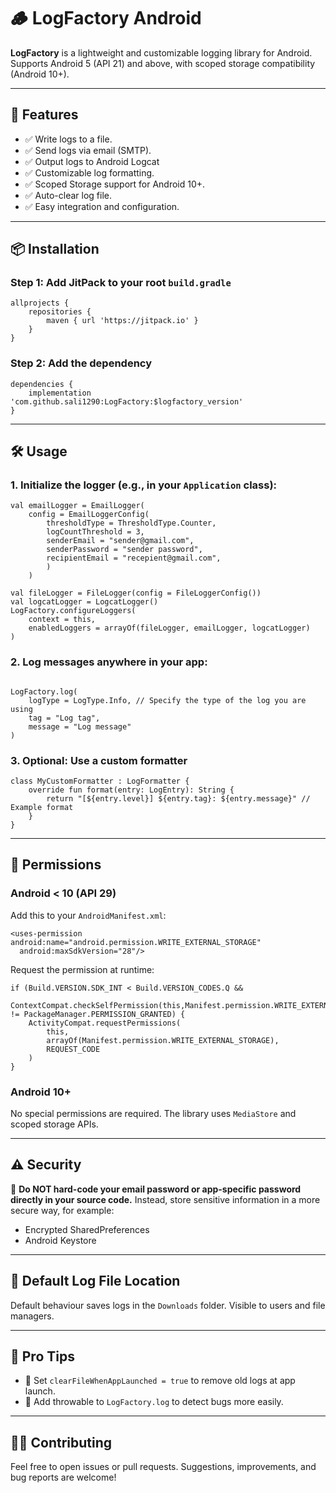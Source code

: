 # 🪵 LogFactory Android

**LogFactory** is a lightweight and customizable logging library for Android. Supports Android 5 (API 21) and above, with scoped storage compatibility (Android 10+).

---

## 🚀 Features

- ✅ Write logs to a file.
- ✅ Send logs via email (SMTP).
- ✅ Output logs to Android Logcat
- ✅ Customizable log formatting.
- ✅ Scoped Storage support for Android 10+.
- ✅ Auto-clear log file.
- ✅ Easy integration and configuration.

---

## 📦 Installation

### Step 1: Add JitPack to your root `build.gradle`

<pre><code>allprojects {
    repositories {
        maven { url 'https://jitpack.io' }
    }
}
</code></pre>

### Step 2: Add the dependency

<pre><code>dependencies {
    implementation 'com.github.sali1290:LogFactory:$logfactory_version'
}
</code></pre>

---

## 🛠️ Usage

### 1. Initialize the logger (e.g., in your `Application` class):

<pre><code>val emailLogger = EmailLogger(
    config = EmailLoggerConfig(
        thresholdType = ThresholdType.Counter,
        logCountThreshold = 3,
        senderEmail = "sender@gmail.com",
        senderPassword = "sender password",
        recipientEmail = "recepient@gmail.com",
        )
    )

val fileLogger = FileLogger(config = FileLoggerConfig())
val logcatLogger = LogcatLogger()
LogFactory.configureLoggers(
    context = this,
    enabledLoggers = arrayOf(fileLogger, emailLogger, logcatLogger)
)
</code></pre>

### 2. Log messages anywhere in your app:

<pre><code>
LogFactory.log(
    logType = LogType.Info, // Specify the type of the log you are using
    tag = "Log tag",
    message = "Log message"
)
</code></pre>

### 3. Optional: Use a custom formatter

<pre><code>class MyCustomFormatter : LogFormatter {
    override fun format(entry: LogEntry): String {
        return "[${entry.level}] ${entry.tag}: ${entry.message}" // Example format
    }
}
</code></pre>

---

## 🔐 Permissions

### Android < 10 (API 29)

Add this to your `AndroidManifest.xml`:

<pre><code>&lt;uses-permission android:name="android.permission.WRITE_EXTERNAL_STORAGE"
  android:maxSdkVersion="28"/&gt;
</code></pre>

Request the permission at runtime:

<pre><code>if (Build.VERSION.SDK_INT &lt; Build.VERSION_CODES.Q && 
  ContextCompat.checkSelfPermission(this,Manifest.permission.WRITE_EXTERNAL_STORAGE) != PackageManager.PERMISSION_GRANTED) {
    ActivityCompat.requestPermissions(
        this,
        arrayOf(Manifest.permission.WRITE_EXTERNAL_STORAGE),
        REQUEST_CODE
    )
}
</code></pre>

### Android 10+

No special permissions are required. The library uses `MediaStore` and scoped storage APIs.

---

## ⚠️ Security

🔑 **Do NOT hard-code your email password or app-specific password directly in your source code.**
Instead, store sensitive information in a more secure way, for example:
- Encrypted SharedPreferences
- Android Keystore

---

## 📁 Default Log File Location

Default behaviour saves logs in the `Downloads` folder. Visible to users and file managers.

---

## 🧪 Pro Tips

- 💾 Set `clearFileWhenAppLaunched = true` to remove old logs at app launch.
- 🐛 Add throwable to `LogFactory.log` to detect bugs more easily.

---

## 👨‍💻 Contributing

Feel free to open issues or pull requests. Suggestions, improvements, and bug reports are welcome!
